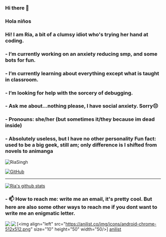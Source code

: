 ### Hi there 👋

<!--
**riasingh12/riasingh12** is a ✨ _special_ ✨ repository because its `README.md` (this file) appears on your GitHub profile.-->

### Hola niños <internal screaming>
### Hi! I am Ria, a bit of a clumsy idiot who's trying her hand at coding.

### -  I’m currently working on an anxiety reducing smp, and some bots for fun.
### -  I’m currently learning about everything except what is taught in classroom.
### -  I’m looking for help with the sorcery of debugging.
### -  Ask me about...nothing please, I have social anxiety. Sorry😔
### -  Pronouns: she/her (but sometimes it/they because im dead inside)
### -  Absolutely useless, but I have no other personality Fun fact: used to be a big geek, still am; only difference is I shifted from novels to animanga


<img src="https://komarev.com/ghpvc/?username=riasingh12&style=flat-square" alt="RiaSingh" /><br>

[![GitHub](https://img.shields.io/badge/dynamic/json?logo=github&label=GitHub+Followers&labelColor=282c34&color=181717&query=%24.data.totalSubs&url=https%3A%2F%2Fapi.spencerwoo.com%2Fsubstats%2F%3Fsource%3Dgithub%26queryKey%3Driasingh12&longCache=true&theme=dracula)](https://github.com/riasingh12) <br> <hr>

[![Ria's github stats](https://github-readme-stats.vercel.app/api?username=riasingh12&hide=issues&show_icons=true&include_all_commits=true&theme=dracula)](https://github.com/riasingh12) <br>

### - 📫 How to reach me: write me an email, it's pretty cool. But here are also some other ways to reach me if you dont want to write me an enigmatic letter.

[<img align="left" src="https://img.icons8.com/fluent/48/000000/instagram-new.png"/>][instagram]
[<img align="left" src="https://img.icons8.com/fluent/48/000000/gmail.png"/>][email]
[<img align="left" src="https://anilist.co/img/icons/android-chrome-512x512.png" size="10" height="50" width="50/>]
[anilist]

[instagram]: https://www.instagram.com/bloody_pranksteen
[email]: https://riasingh.rs12@gmail.com
[anilist]:https://anilist.co/user/ratakittydoggo/










